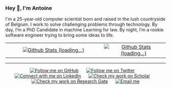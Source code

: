 ### Hey 👋, I'm Antoine

I'm a 25-year-old computer scientist born and raised in the lush countryside of Belgium. I work to solve challenging problems through technology. By day, I’m a PhD Candidate in machine Learning for law. By night, I’m a rookie software engineer trying to bring some ideas to life.

<!-- Github Stats -->
<table><tr>
    <td width="30%" align="center"><a href="#/"><img src="https://github-readme-stats-git-masterrstaa-rickstaa.vercel.app/api?username=antoiloui&show_icons=true&line_height=28&hide_border=true&hide_title=true&count_private=true&include_all_commits=true&card_width=450&role=OWNER,COLLABORATOR&exclude_repo=github-readme-stats" alt="Github Stats (loading...)"></a></td>
    <td width="20%" align="center"><a href="#/"><img src="https://github-readme-stats-git-masterrstaa-rickstaa.vercel.app/api/top-langs?username=antoiloui&langs_count=8&layout=compact&hide_title=true&hide_border=true&hide=html,typescript,postscript,jupyter%20notebook&role=OWNER,COLLABORATOR" alt="Github Stats (loading...)"></a></td>
</tr></table>

***

<!-- Social buttons -->
<div align="center">
	<a href="https://github.com/antoiloui"><img src="https://img.shields.io/github/followers/antoiloui?label=Github&style=social" alt="Follow me on GitHub"></a>
	&nbsp;&nbsp;&nbsp;&nbsp;
	<a href="https://twitter.com/antoiloui"><img src="https://img.shields.io/twitter/follow/antoiloui?label=Twitter&style=social" alt="Follow me on Twitter"></a>
	&nbsp;&nbsp;&nbsp;&nbsp;
	<a href="https://www.linkedin.com/in/antoine-louis/"><img src="https://img.shields.io/badge/LinkedIn--_.svg?label=LinkedIn&style=social&logo=linkedin" alt="Connect with me on LinkedIn"></a>
	&nbsp;&nbsp;&nbsp;&nbsp;
	<a href="https://scholar.google.fr/citations?user=Im3xDfgAAAAJ&hl=en&oi=sra"><img src="https://img.shields.io/badge/Scholar--_.svg?label=Google%20Scholar&style=social&logo=google-scholar" alt="Check my work on Scholar"></a>
	&nbsp;&nbsp;&nbsp;&nbsp;
	<a href="https://www.researchgate.net/profile/Antoine_Louis3"><img src="https://img.shields.io/badge/ResearchGate--_.svg?label=Research%20Gate&style=social&logo=researchgate" alt="Check my work on Research Gate"></a>
	&nbsp;&nbsp;&nbsp;&nbsp;
	<a href="mailto:antoiloui@gmail.com"><img src="https://img.shields.io/badge/email--_.svg?label?label=Email&style=social&logo=minutemailer" alt="Email me"></a>
</div>
